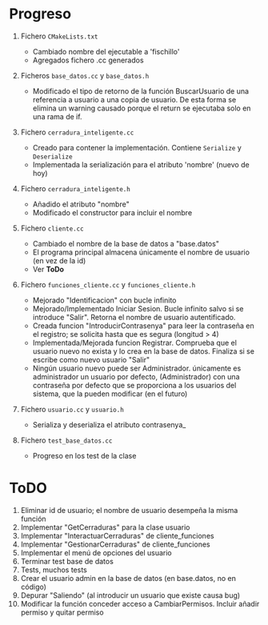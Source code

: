 # Progreso

1) Fichero `CMakeLists.txt`
    * Cambiado nombre del ejecutable a 'fischillo'
    * Agregados fichero .cc generados
    
2) Ficheros `base_datos.cc` y `base_datos.h` 
    * Modificado el tipo de retorno de la función BuscarUsuario de una referencia a usuario a una copia de usuario. 
      De esta forma se elimina un warning causado porque el return se ejecutaba solo en una rama de if.
      
3) Fichero `cerradura_inteligente.cc`
    * Creado para contener la implementación. Contiene `Serialize` y `Deserialize`
    * Implementada la serialización para el atributo 'nombre' (nuevo de hoy)
    
4) Fichero `cerradura_inteligente.h`
    * Añadido el atributo "nombre"
    * Modificado el constructor para incluir el nombre

5) Fichero `cliente.cc`
    * Cambiado el nombre de la base de datos a "base.datos"
    * El programa principal almacena únicamente el nombre de usuario (en vez de la id)
    * Ver **ToDo**

6) Fichero `funciones_cliente.cc` y `funciones_cliente.h`
    * Mejorado "Identificacion" con bucle infinito
    * Mejorado/Implementado Iniciar Sesion. Bucle infinito salvo si se introduce "Salir". Retorna el nombre de usuario autentificado.
    * Creada funcion "IntroducirContrasenya" para leer la contraseña en el registro; se solicita hasta que es segura (longitud > 4)
    * Implementada/Mejorada funcion Registrar. Comprueba que el usuario nuevo no exista y lo crea en la base de datos. 
      Finaliza si se escribe como nuevo usuario "Salir"
    * Ningún usuario nuevo puede ser Administrador. únicamente es administrador un usuario por defecto, (Administrador) con una contraseña por defecto que       se proporciona a los usuarios del sistema, que la pueden modificar (en el futuro)
 
7) Fichero `usuario.cc` y `usuario.h`
   * Serializa y deserializa el atributo contrasenya_ 

8) Fichero `test_base_datos.cc`
   * Progreso en los test de la clase
    
# ToDO

1) Eliminar id de usuario; el nombre de usuario desempeña la misma función
2) Implementar "GetCerraduras" para la clase usuario
3) Implementar "InteractuarCerraduras" de cliente_funciones
4) Implementar "GestionarCerraduras" de cliente_funciones
5) Implementar el menú de opciones del usuario
6) Terminar test base de datos
7) Tests, muchos tests
8) Crear el usuario admin en la base de datos (en base.datos, no en código)
9) Depurar "Saliendo" (al introducir un usuario que existe causa bug)  
10) Modificar la función conceder acceso a CambiarPermisos. Incluir añadir permiso y quitar permiso

